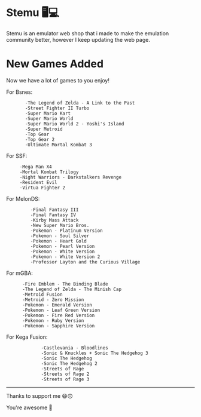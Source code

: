 # Stemu 🖥️💻
Stemu is an emulator web shop that i made to make the emulation community better, however I keep updating the web page.

# New Games Added

Now we have a lot of games to you enjoy!

For Bsnes: 

           -The Legend of Zelda - A Link to the Past
           -Street Fighter II Turbo
           -Super Mario Kart
           -Super Mario World
           -Super Mario World 2 - Yoshi's Island
           -Super Metroid
           -Top Gear
           -Top Gear 2
           -Ultimate Mortal Kombat 3
           

For SSF: 

         -Mega Man X4 
         -Mortal Kombat Trilogy
         -Night Warriors - Darkstalkers Revenge
         -Resident Evil
         -Virtua Fighter 2
         
         
For MelonDS: 

             -Final Fantasy III
             -Final Fantasy IV
             -Kirby Mass Attack
             -New Super Mario Bros.
             -Pokemon - Platinum Version
             -Pokemon - Soul Silver
             -Pokemon - Heart Gold
             -Pokemon - Pearl Version
             -Pokemon - White Version
             -Pokemon - White Version 2
             -Professor Layton and the Curious Village
             
             
For mGBA: 

          -Fire Emblem - The Binding Blade
          -The Legend of Zelda - The Minish Cap
          -Metroid Fusion
          -Metroid - Zero Mission
          -Pokemon - Emerald Version
          -Pokemon - Leaf Green Version
          -Pokemon - Fire Red Version
          -Pokemon - Ruby Version
          -Pokemon - Sapphire Version
          
          
For Kega Fusion: 

                 -Castlevania - Bloodlines
                 -Sonic & Knuckles + Sonic The Hedgehog 3
                 -Sonic The Hedgehog
                 -Sonic The Hedgehog 2
                 -Streets of Rage 
                 -Streets of Rage 2 
                 -Streets of Rage 3
                 
---------------------------------------------------------------------------------------------------------------------------





Thanks to support me 😄🙃

You're awesome 🤩
